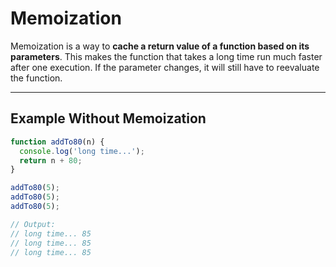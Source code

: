 # Memoization

Memoization is a way to **cache a return value of a function based on its parameters**. This makes the function that takes a long time run much faster after one execution. If the parameter changes, it will still have to reevaluate the function.


---

## Example Without Memoization

```javascript
function addTo80(n) {
  console.log('long time...');
  return n + 80;
}

addTo80(5);
addTo80(5);
addTo80(5);

// Output:
// long time... 85
// long time... 85
// long time... 85
